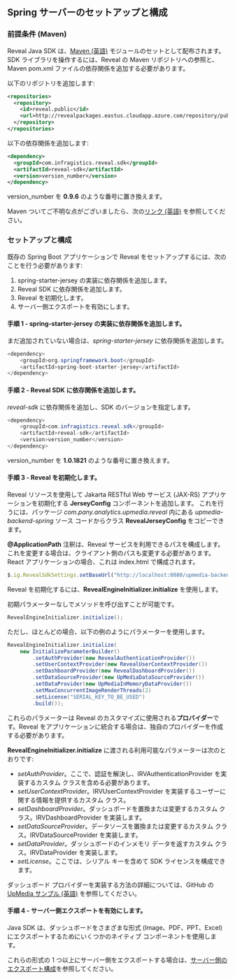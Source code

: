 ## Spring サーバーのセットアップと構成

<a name='maven-dependency'></a>

### 前提条件 (Maven)

Reveal Java SDK は、[Maven (英語)](https://maven.apache.org/what-is-maven.html) モジュールのセットとして配布されます。SDK ライブラリを操作するには、Reveal の Maven リポジトリへの参照と、Maven pom.xml ファイルの依存関係を追加する必要があります。

以下のリポジトリを追加します:

```xml
<repositories>
  <repository>
    <id>reveal.public</id>
    <url>http://revealpackages.eastus.cloudapp.azure.com/repository/public</url>
  </repository>	
</repositories>
```

以下の依存関係を追加します:

```xml
<dependency>
  <groupId>com.infragistics.reveal.sdk</groupId>
  <artifactId>reveal-sdk</artifactId>
  <version>version_number</version>
</dependency>
```

version_number を **0.9.6** のような番号に置き換えます。

Maven ついてご不明な点がございましたら、次の[リンク (英語)](https://maven.apache.org/guides/getting-started/maven-in-five-minutes.html) を参照してください。

### セットアップと構成

既存の Spring Boot アプリケーションで Reveal をセットアップするには、次のことを行う必要があります:

1.  spring-starter-jersey の実装に依存関係を追加します。
2.  Reveal SDK に依存関係を追加します。
3.  Reveal を初期化します。
4.  サーバー側エクスポートを有効にします。

#### 手順 1 - spring-starter-jersey の実装に依存関係を追加します。

まだ追加されていない場合は、*spring-starter-jersey* に依存関係を追加します。

``` java
<dependency>
    <groupId>org.springframework.boot</groupId>
    <artifactId>spring-boot-starter-jersey</artifactId>
</dependency>
```

#### 手順 2 - Reveal SDK に依存関係を追加します。

*reveal-sdk* に依存関係を追加し、SDK のバージョンを指定します。

``` java
<dependency>
    <groupId>com.infragistics.reveal.sdk</groupId>
    <artifactId>reveal-sdk</artifactId>
    <version>version_number</version>
</dependency>
```

version_number を **1.0.1821** のような番号に置き換えます。

#### 手順 3 - Reveal を初期化します。

Reveal リソースを使用して Jakarta RESTful Web サービス (JAX-RS) アプリケーションを初期化する **JerseyConfig** コンポーネントを追加します。
これを行うには、パッケージ *com.pany.analytics.upmedia.reveal* 内にある *upmedia-backend-spring* ソース コードからクラス **RevealJerseyConfig** をコピーできます。

**@ApplicationPath** 注釈は、Reveal サービスを利用できるパスを構成します。これを変更する場合は、クライアント側のパスも変更する必要があります。React アプリケーションの場合、これは index.html で構成されます。

``` js
$.ig.RevealSdkSettings.setBaseUrl("http://localhost:8080/upmedia-backend/reveal-api/");
```

Reveal を初期化するには、**RevealEngineInitializer.initialize** を使用します。

初期パラメーターなしでメソッドを呼び出すことが可能です。

``` java
RevealEngineInitializer.initialize();
```
ただし、ほとんどの場合、以下の例のようにパラメーターを使用します。

``` java
RevealEngineInitializer.initialize(
    new InitializeParameterBuilder()
        .setAuthProvider(new RevealAuthenticationProvider())
        .setUserContextProvider(new RevealUserContextProvider())
        .setDashboardProvider(new RevealDashboardProvider())
        .setDataSourceProvider(new UpMediaDataSourceProvider())
        .setDataProvider(new UpMediaInMemoryDataProvider())
        .setMaxConcurrentImageRenderThreads(2)
        .setLicense("SERIAL_KEY_TO_BE_USED")
        .build());
```
これらのパラメーターは Reveal のカスタマイズに使用される**プロバイダー**です。Reveal をアプリケーションに統合する場合は、独自のプロバイダーを作成する必要があります。

**RevealEngineInitializer.initialize** に渡される利用可能なパラメーターは次のとおりです:
- *setAuthProvider*。ここで、認証を解決し、IRVAuthenticationProvider を実装するカスタム クラスを含める必要があります。
- *setUserContextProvider*。IRVUserContextProvider を実装するユーザーに関する情報を提供するカスタム クラス。
- *setDashboardProvider*。ダッシュボードを置換または変更するカスタム クラス。IRVDashboardProvider を実装します。
- *setDataSourceProvider*。データソースを置換または変更するカスタム クラス。IRVDataSourceProvider を実装します。
- *setDataProvider*。ダッシュボードのインメモリ データを返すカスタム クラス。IRVDataProvider を実装します。
- *setLicense*。ここでは、シリアル キーを含めて SDK ライセンスを構成できます。

ダッシュボード プロバイダーを実装する方法の詳細については、GitHub の [UpMedia サンプル (英語)](https://github.com/RevealBi/sdk-samples-java) を参照してください。

#### 手順 4 - サーバー側エクスポートを有効にします。

Java SDK は、ダッシュボードをさまざまな形式 (Image、PDF、PPT、Excel) にエクスポートするためにいくつかのネイティブ コンポーネントを使用します。

これらの形式の 1 つ以上にサーバー側をエクスポートする場合は、[サーバー側のエクスポート構成](export-server-side.md)を参照してください。